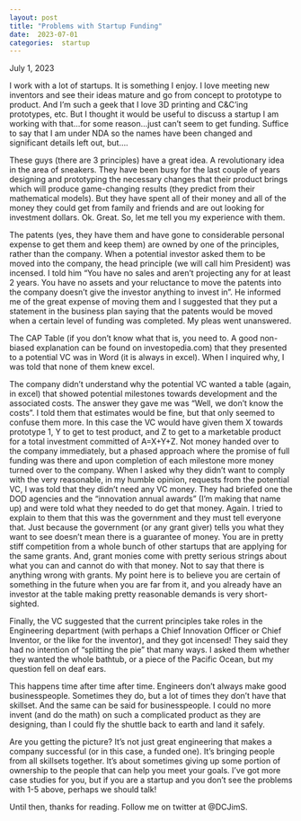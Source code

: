 ```yaml
---
layout: post
title: "Problems with Startup Funding"
date:  2023-07-01
categories:  startup
---
```


July 1, 2023

I work with a lot of startups. It is something I enjoy. I love meeting new inventors and see their ideas mature and go from concept to prototype to product. And I’m such
a geek that I love 3D printing and C&C’ing prototypes, etc. But I thought it would be useful to discuss a startup I am working with that…for some reason…just can’t seem
to get funding. Suffice to say that I am under NDA so the names have been changed and significant details left out, but….

These guys (there are 3 principles) have a great idea. A revolutionary idea in the area of sneakers. They have been busy for the last couple of years designing and
prototyping the necessary changes that their product brings which will produce game-changing results (they predict from their mathematical models). But they have spent all
of their money and all of the money they could get from family and friends and are out looking for investment dollars. Ok. Great. So, let me tell you my experience with
them.

The patents (yes, they have them and have gone to considerable personal expense to get them and keep them) are owned by one of the principles, rather than the company. When
a potential investor asked them to be moved into the company, the head principle (we will call him President) was incensed. I told him “You have no sales and aren’t
projecting any for at least 2 years. You have no assets and your reluctance to move the patents into the company doesn’t give the investor anything to invest in”. He
informed me of the great expense of moving them and I suggested that they put a statement in the business plan saying that the patents would be moved when a certain level
of funding was completed. My pleas went unanswered.

The CAP Table (if you don’t know what that is, you need to. A good non-biased explanation can be found on investopedia.com) that they presented to a potential VC was in
Word (it is always in excel). When I inquired why, I was told that none of them knew excel.

The company didn’t understand why the potential VC wanted a table (again, in excel) that showed potential milestones towards development and the associated costs. The
answer they gave me was “Well, we don’t know the costs”. I told them that estimates would be fine, but that only seemed to confuse them more. In this case the VC would have
given them X towards prototype 1, Y to get to test product, and Z to get to a marketable product for a total investment committed of A=X+Y+Z. Not money handed over to the
company immediately, but a phased approach where the promise of full funding was there and upon completion of each milestone more money turned over to the company.
When I asked why they didn’t want to comply with the very reasonable, in my humble opinion, requests from the potential VC, I was told that they didn’t need any VC money.
They had briefed one the DOD agencies and the “innovation annual awards” (I’m making that name up) and were told what they needed to do get that money. Again. I tried to
explain to them that this was the government and they must tell everyone that. Just because the government (or any grant giver) tells you what they want to see doesn’t mean
there is a guarantee of money. You are in pretty stiff competition from a whole bunch of other startups that are applying for the same grants. And, grant monies come with
pretty serious strings about what you can and cannot do with that money. Not to say that there is anything wrong with grants. My point here is to believe you are certain of
something in the future when you are far from it, and you already have an investor at the table making pretty reasonable demands is very short-sighted.

Finally, the VC suggested that the current principles take roles in the Engineering department (with perhaps a Chief Innovation Officer or Chief Inventor, or the like for
the inventor), and they got incensed! They said they had no intention of “splitting the pie” that many ways. I asked them whether they wanted the whole bathtub, or a piece
of the Pacific Ocean, but my question fell on deaf ears.

This happens time after time after time. Engineers don’t always make good businesspeople. Sometimes they do, but a lot of times they don’t have that skillset. And the same
can be said for businesspeople. I could no more invent (and do the math) on such a complicated product as they are designing, than I could fly the shuttle back to earth and
land it safely.

Are you getting the picture? It’s not just great engineering that makes a company successful (or in this case, a funded one). It’s bringing people from all skillsets
together. It’s about sometimes giving up some portion of ownership to the people that can help you meet your goals. I’ve got more case studies for you, but if you are a
startup and you don’t see the problems with 1-5 above, perhaps we should talk!

Until then, thanks for reading. Follow me on twitter at @DCJimS.
